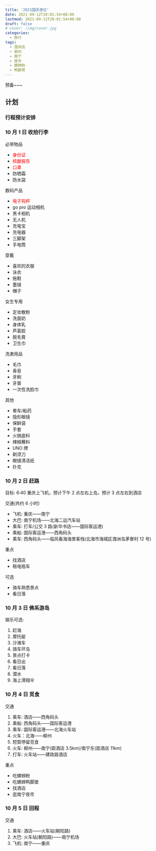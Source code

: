 ```yaml
---
title: '2021国庆游记'
date: 2021-09-12T20:01:54+08:00
lastmod: 2021-09-12T20:01:54+08:00
draft: false
# cover: /img/cover.jpg
categories:
  - 旅行
tags:
  - 涠洲岛
  - 柳州
  - 南宁
  - 夜市
  - 螺蛳粉
  - 鸭脚煲
---
```


预备~~~

<!--more-->

## 计划

### 行程预计安排

### 10 月 1 日 收拾行李

必带物品

- <font color="red">身份证</font>
- <font color="red">核酸报告</font>
- <font color="red">口罩</font>
- 防晒霜
- 防水袋

数码产品

- <font color="red">电子钩秤</font>
- go pro 运动相机
- 黑卡相机
- 无人机
- 充电宝
- 充电器
- 三脚架
- 手电筒

穿戴

- 喜欢的衣服
- 泳衣
- 拖鞋
- 墨镜
- 帽子

女生专用

- 定妆散粉
- 洗面奶
- 身体乳
- 芦荟胶
- 脱毛膏
- 卫生巾

洗漱用品

- 毛巾
- 香皂
- 牙刷
- 牙膏
- 一次性洗脸巾

其他

- 晕车/船药
- 隐形眼镜
- 保鲜袋
- 手套
- 火锅底料
- 辣椒蘸料
- UNO 牌
- 剃须刀
- 眼镜清洁纸
- 扑克

### 10 月 2 日 赶路

目标: 6:40 重庆上飞机，预计下午 2 点左右上岛，预计 3 点左右到酒店

交通(共约 6 小时)

- 飞机: 重庆——南宁
- 大巴: 南宁机场——北海二运汽车站
- 乘车: 打车/公交 3 路(新华书店——国际客运港)
- 乘船: 国际客运港——西角码头
- 乘车: 西角码头——临风看海海景客栈(北海市海城区涠洲岛茅寮村 12 号)

重点

- 找酒店
- 租电瓶车

可选

- 骑车熟悉景点
- 看日落

### 10 月 3 日 佛系游岛

娱乐可选:

1. 赶海
2. 摩托艇
3. 沙滩车
4. 骑车环岛
5. 景点打卡
6. 看日出
7. 看日落
8. 潜水
9. 海上滑翔伞

### 10 月 4 日 觅食

交通

1. 乘车: 酒店——西角码头
2. 乘船: 西角码头——国际客运港
3. 乘车: 国际客运港——北海火车站
4. 火车：北海——柳州
5. 短暂停留觅食
6. 火车: 柳州——南宁(距酒店 3.5km)/南宁东(距酒店 11km)
7. 打车: 火车站——建政路酒店

重点

- 吃螺蛳粉
- 吃螺蛳鸭脚堡
- 找酒店
- 逛南宁夜市

### 10 月 5 日 回程

交通

1. 乘车: 酒店——火车站(朝阳路)
2. 大巴: 火车站(朝阳路)——南宁机场
3. 飞机: 南宁——重庆
